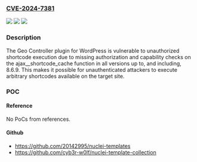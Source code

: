 ### [CVE-2024-7381](https://cve.mitre.org/cgi-bin/cvename.cgi?name=CVE-2024-7381)
![](https://img.shields.io/static/v1?label=Product&message=Geo%20Controller&color=blue)
![](https://img.shields.io/static/v1?label=Version&message=*%3C%3D%208.6.9%20&color=brighgreen)
![](https://img.shields.io/static/v1?label=Vulnerability&message=CWE-862%20Missing%20Authorization&color=brighgreen)

### Description

The Geo Controller plugin for WordPress is vulnerable to unauthorized shortcode execution due to missing authorization and capability checks on the ajax__shortcode_cache function in all versions up to, and including, 8.6.9. This makes it possible for unauthenticated attackers to execute arbitrary shortcodes available on the target site.

### POC

#### Reference
No PoCs from references.

#### Github
- https://github.com/20142995/nuclei-templates
- https://github.com/cyb3r-w0lf/nuclei-template-collection

